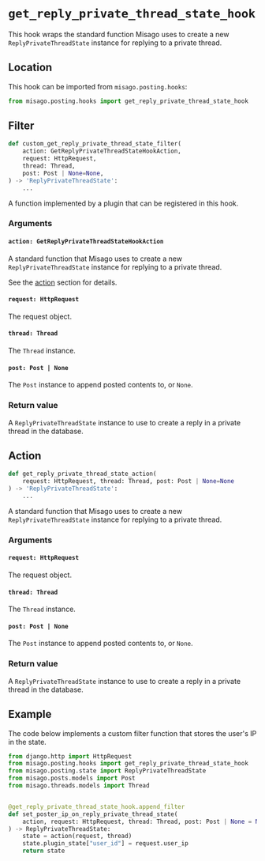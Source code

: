 # `get_reply_private_thread_state_hook`

This hook wraps the standard function Misago uses to create a new `ReplyPrivateThreadState` instance for replying to a private thread.


## Location

This hook can be imported from `misago.posting.hooks`:

```python
from misago.posting.hooks import get_reply_private_thread_state_hook
```


## Filter

```python
def custom_get_reply_private_thread_state_filter(
    action: GetReplyPrivateThreadStateHookAction,
    request: HttpRequest,
    thread: Thread,
    post: Post | None=None,
) -> 'ReplyPrivateThreadState':
    ...
```

A function implemented by a plugin that can be registered in this hook.


### Arguments

#### `action: GetReplyPrivateThreadStateHookAction`

A standard function that Misago uses to create a new `ReplyPrivateThreadState` instance for replying to a private thread.

See the [action](#action) section for details.


#### `request: HttpRequest`

The request object.


#### `thread: Thread`

The `Thread` instance.


#### `post: Post | None`

The `Post` instance to append posted contents to, or `None`.


### Return value

A `ReplyPrivateThreadState` instance to use to create a reply in a private thread in the database.


## Action

```python
def get_reply_private_thread_state_action(
    request: HttpRequest, thread: Thread, post: Post | None=None
) -> 'ReplyPrivateThreadState':
    ...
```

A standard function that Misago uses to create a new `ReplyPrivateThreadState` instance for replying to a private thread.


### Arguments

#### `request: HttpRequest`

The request object.


#### `thread: Thread`

The `Thread` instance.


#### `post: Post | None`

The `Post` instance to append posted contents to, or `None`.


### Return value

A `ReplyPrivateThreadState` instance to use to create a reply in a private thread in the database.


## Example

The code below implements a custom filter function that stores the user's IP in the state.

```python
from django.http import HttpRequest
from misago.posting.hooks import get_reply_private_thread_state_hook
from misago.posting.state import ReplyPrivateThreadState
from misago.posts.models import Post
from misago.threads.models import Thread


@get_reply_private_thread_state_hook.append_filter
def set_poster_ip_on_reply_private_thread_state(
    action, request: HttpRequest, thread: Thread, post: Post | None = None
) -> ReplyPrivateThreadState:
    state = action(request, thread)
    state.plugin_state["user_id"] = request.user_ip
    return state
```